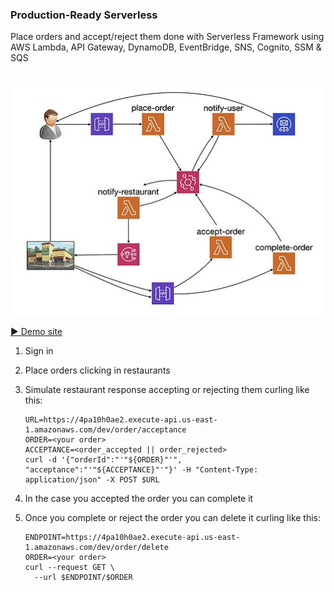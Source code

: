 ### Production-Ready Serverless 

Place orders and accept/reject them done with Serverless Framework using AWS Lambda, API Gateway, DynamoDB, EventBridge, SNS, Cognito, SSM & SQS
<br /><br />

<p align="center">
  <img src="doc/flow.jpg" />
</p> 

[▶️ Demo site](https://4pa10h0ae2.execute-api.us-east-1.amazonaws.com/dev)

1. Sign in
1. Place orders clicking in restaurants
1. Simulate restaurant response accepting or rejecting them curling like this:

    ```shell script
    URL=https://4pa10h0ae2.execute-api.us-east-1.amazonaws.com/dev/order/acceptance
    ORDER=<your order>
    ACCEPTANCE=<order_accepted || order_rejected> 
    curl -d '{"orderId":"'"${ORDER}"'", "acceptance":"'"${ACCEPTANCE}"'"}' -H "Content-Type: application/json" -X POST $URL
    ```
1. In the case you accepted the order you can complete it
1. Once you complete or reject the order you can delete it curling like this:
   ```shell script
   ENDPOINT=https://4pa10h0ae2.execute-api.us-east-1.amazonaws.com/dev/order/delete
   ORDER=<your order>
   curl --request GET \
     --url $ENDPOINT/$ORDER
   ```
